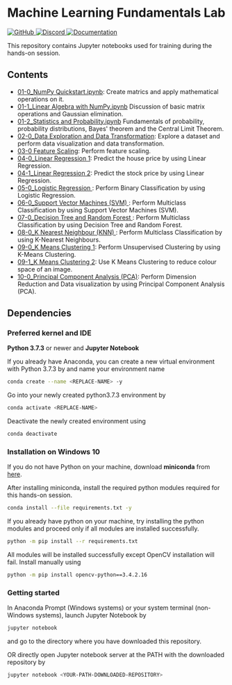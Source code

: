 # Machine Learning Fundamentals Lab

<p>
  <p align="left">
    <a href="https://github.com/CertifaiAI/machine-learning-fundamentals/blob/main/LICENSE">
        <img alt="GitHub" src="https://img.shields.io/github/license/CertifaiAI/machine-learning-fundamentals.svg">
    </a>
    <a href="https://discord.com/invite/WsBFgNP">
        <img alt="Discord" src="https://img.shields.io/discord/699181979316387842?color=informational">
    </a>
    <a href="https://classifai.ai">
        <img alt="Documentation" src="https://img.shields.io/website/http/certifai.ai.svg?color=orange">
    </a>
</p>

This repository contains Jupyter notebooks used for training during the hands-on session.
## Contents

- [01-0_NumPy Quickstart.ipynb](solution/01-0_NumPy%20Quickstart.ipynb):
  Create matrics and apply mathematical operations on it.
- [01-1_Linear Algebra with NumPy.ipynb](solution/01-1_Linear%20Algebra%20with%20NumPy.ipynb)
  Discussion of basic matrix operations and Gaussian elimination. 
- [01-2_Statistics and Probability.ipynb](solution/01-2_Statistics%20and%20Probability.ipynb)
  Fundamentals of probability, probability distributions, Bayes' theorem and the Central Limit Theorem.
- [02-0_Data Exploration and Data Transformation](solution/02-0_Data%20Exploration%20and%20Data%20Transformation.ipynb):
  Explore a dataset and perform data visualization and data transformation.
- [03-0 Feature Scaling](solution/03-0_Feature%20Scaling.ipynb):
  Perform feature scaling.
- [04-0_Linear Regression 1](solution/04-0_Linear%20Regression%201.ipynb):
  Predict the house price by using Linear Regression.
- [04-1_Linear Regression 2](solution/04-1_Linear%20Regression%202.ipynb):
  Predict the stock price by using Linear Regression.  
- [05-0_Logistic Regression ](solution/05-0_Logistic%20Regression.ipynb):
  Perform Binary Classification by using Logistic Regression.
- [06-0_Support Vector Machines (SVM) ](solution/06-0_Support%20Vector%20Machines(SVM).ipynb):
  Perform Multiclass Classification by using Support Vector Machines (SVM).
- [07-0_Decision Tree and Random Forest ](solution/07-0_Decision%20Tree%20and%20Random%20Forest.ipynb):
  Perform Multiclass Classification by using Decision Tree and Random Forest.
- [08-0_K Nearest Neighbour (KNN) ](solution/08-0_K%20Nearest%20Neighbour(KNN).ipynb):
  Perform Multiclass Classification by using K-Nearest Neighbours.
- [09-0_K Means Clustering 1](solution/09-0_K%20Means%20Clustering%201.ipynb):
  Perform Unsupervised Clustering by using K-Means Clustering.
- [09-1_K Means Clustering 2](solution/09-1_K%20Means%20Clustering%202%20.ipynb):
  Use K Means Clustering to reduce colour space of an image.
- [10-0_Principal Component Analysis (PCA)](solution/10-0_Principal%20Component%20Analysis%20(PCA).ipynb):
  Perform Dimension Reduction and Data visualization by using Principal Component Analysis (PCA).

## Dependencies
### Preferred kernel and IDE
<b>Python 3.7.3</b> or newer and <b>Jupyter Notebook</b>

If you already have Anaconda, you can create a new virtual environment with Python 3.7.3 by and name your environment name
```sh
conda create --name <REPLACE-NAME> -y
```

Go into your newly created python3.7.3 environment by
```sh
conda activate <REPLACE-NAME>
```

Deactivate the newly created environment using 
```sh
conda deactivate
```

### Installation on Windows 10
If you do not have Python on your machine, download <b>miniconda</b> from [here](https://docs.conda.io/en/latest/miniconda.html).

After installing miniconda, install the required python modules required for this hands-on session.
```sh
conda install --file requirements.txt -y
```

If you already have python on your machine, try installing the python modules and proceed only if all modules are installed successfully.
```sh
python -m pip install --r requirements.txt
```

All modules will be installed successfully except OpenCV installation will fail. Install manually using
```sh
python -m pip install opencv-python==3.4.2.16
```

### Getting started
In Anaconda Prompt (Windows systems) or your system terminal (non-Windows systems), launch Jupyter Notebook by 
```sh
jupyter notebook
```

and go to the directory where you have downloaded this repository.


OR directly open Jupyter notebook server at the PATH with the downloaded repository by 
```sh
jupyter notebook <YOUR-PATH-DOWNLOADED-REPOSITORY>
```
